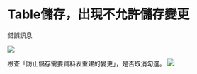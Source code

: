 <h1>Table儲存，出現不允許儲存變更</h1>

錯誤訊息

![](https://yijinwu1.github.io/SQL/images/designer1.PNG)

檢查「防止儲存需要資料表重建的變更」，是否取消勾選。
![](https://yijinwu1.github.io/SQL/images/designer2.PNG)
